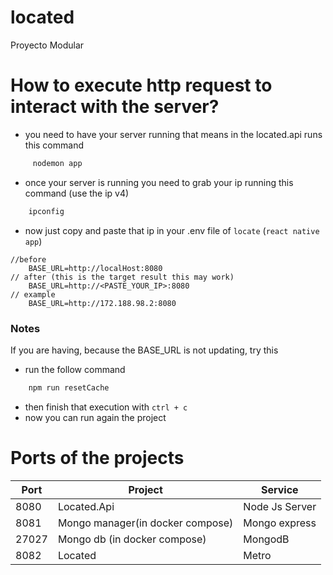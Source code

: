 # located

Proyecto Modular

# How to execute http request to interact with the server?

- you need to have your server running that means in the located.api runs this command

```powershell
     nodemon app
```

- once your server is running you need to grab your ip running this command (use the ip v4)

```powershell
    ipconfig
```

- now just copy and paste that ip in your .env file of `locate` (`react native app`)

```
//before
    BASE_URL=http://localHost:8080
// after (this is the target result this may work)
    BASE_URL=http://<PASTE_YOUR_IP>:8080
// example
    BASE_URL=http://172.188.98.2:8080
```

### Notes

If you are having, because the BASE_URL is not updating, try this

- run the follow command

```powershell
    npm run resetCache
```

- then finish that execution with `ctrl + c`
- now you can run again the project

# Ports of the projects

| Port   | Project                          |  Service          |
| ----   | ---------------------            | -----------       |
| 8080   | Located.Api                      | Node Js Server    |
| 8081   | Mongo manager(in docker compose) | Mongo express     |
| 27027  | Mongo db (in docker compose)     | MongodB           |
| 8082   | Located                          | Metro             |